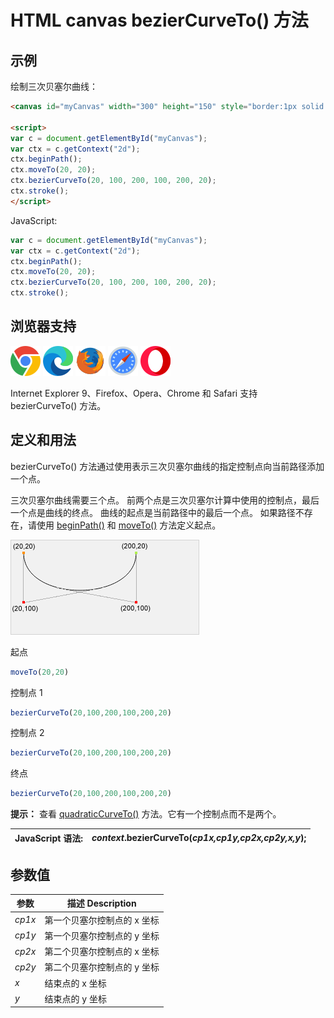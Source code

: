HTML canvas bezierCurveTo() 方法
===

## 示例

绘制三次贝塞尔曲线：

```html idoc:preview:iframe
<canvas id="myCanvas" width="300" height="150" style="border:1px solid #d3d3d3;">您的浏览器不支持 HTML5 canvas 标签。</canvas>

<script>
var c = document.getElementById("myCanvas");
var ctx = c.getContext("2d");
ctx.beginPath();
ctx.moveTo(20, 20);
ctx.bezierCurveTo(20, 100, 200, 100, 200, 20);
ctx.stroke();
</script> 
```

JavaScript:

```js
var c = document.getElementById("myCanvas");
var ctx = c.getContext("2d");
ctx.beginPath();
ctx.moveTo(20, 20);
ctx.bezierCurveTo(20, 100, 200, 100, 200, 20);
ctx.stroke();
```

## 浏览器支持

![chrome][1] ![edge][2] ![firefox][3] ![safari][4] ![opera][5]

Internet Explorer 9、Firefox、Opera、Chrome 和 Safari 支持 bezierCurveTo() 方法。

## 定义和用法

bezierCurveTo() 方法通过使用表示三次贝塞尔曲线的指定控制点向当前路径添加一个点。

三次贝塞尔曲线需要三个点。 前两个点是三次贝塞尔计算中使用的控制点，最后一个点是曲线的终点。 曲线的起点是当前路径中的最后一个点。 如果路径不存在，请使用 [beginPath()](canvas_beginpath.md) 和 [moveTo()](canvas_moveto.md) 方法定义起点。

![三次贝塞尔曲线](../assets/img_beziercurve.gif)

起点 <i></i><!--rehype:style=display: inline-block; background: #ff9000; width: 9px; height: 9px;-->

```js
moveTo(20,20)
```

控制点 1 <i></i><!--rehype:style=display: inline-block; background: #FF0000; width: 9px; height: 9px;-->

```js
bezierCurveTo(20,100,200,100,200,20)
```

控制点 2 <i></i><!--rehype:style=display: inline-block; background: #FF0000; width: 9px; height: 9px;-->

```js
bezierCurveTo(20,100,200,100,200,20)
```

终点 <i></i><!--rehype:style=display: inline-block; background: #b0ef4e; width: 9px; height: 9px;-->

```js
bezierCurveTo(20,100,200,100,200,20)
```

**提示：** 查看 [quadraticCurveTo()](canvas_quadraticcurveto.md) 方法。它有一个控制点而不是两个。


| JavaScript 语法: | *context*.bezierCurveTo(*cp1x,cp1y,cp2x,cp2y,x,y*); |
| ----- | ----- |
<!--rehype:style=width: 100%; display: inline-table;-->

## 参数值

| 参数 | 描述 Description |
| ----- | ----- |
| *cp1x*    | 第一个贝塞尔控制点的 x 坐标 |
| *cp1y*    | 第一个贝塞尔控制点的 y 坐标 |
| *cp2x*    | 第二个贝塞尔控制点的 x 坐标 |
| *cp2y*    | 第二个贝塞尔控制点的 y 坐标 |
| *x*       | 结束点的 x 坐标 |
| *y*       | 结束点的 y 坐标 |
<!--rehype:style=width: 100%; display: inline-table;-->


[1]: ../assets/chrome.svg
[2]: ../assets/edge.svg
[3]: ../assets/firefox.svg
[4]: ../assets/safari.svg
[5]: ../assets/opera.svg